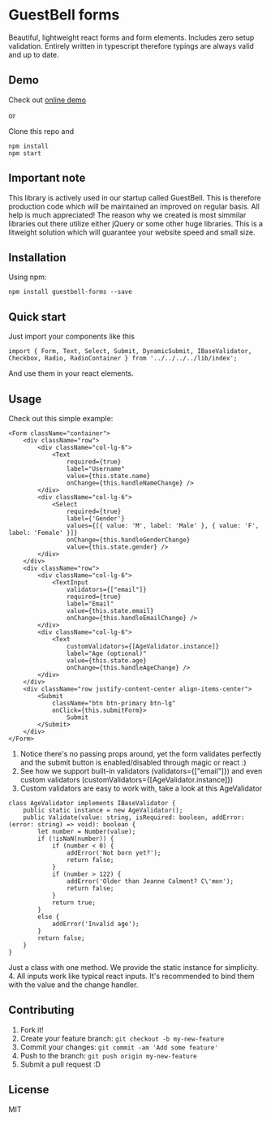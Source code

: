 # GuestBell forms

Beautiful, lightweight react forms and form elements. Includes zero setup validation. Entirely written in typescript therefore typings are always valid and up to date.

## Demo

Check out [online demo](https://peterkottas.github.io/guestbell-forms)

or

Clone this repo and 

```
npm install
npm start
```

## Important note 

This library is actively used in our startup called GuestBell. This is therefore production code which will be maintained an improved on regular basis. All help is much appreciated!
The reason why we created is most simmilar libraries out there utilize either jQuery or some other huge libraries. This is a litweight solution which will guarantee your website speed and small size. 

## Installation

Using npm:
```
npm install guestbell-forms --save
```

## Quick start

Just import your components like this
```
import { Form, Text, Select, Submit, DynamicSubmit, IBaseValidator, Checkbox, Radio, RadioContainer } from '../../../../lib/index';
```
And use them in your react elements.

## Usage

Check out this simple example:
```
<Form className="container">
	<div className="row">
		<div className="col-lg-6">
			<Text
				required={true} 
				label="Username" 
				value={this.state.name} 
				onChange={this.handleNameChange} />
		</div>
		<div className="col-lg-6">
			<Select
				required={true} 
				label={'Gender'} 
				values={[{ value: 'M', label: 'Male' }, { value: 'F', label: 'Female' }]} 
				onChange={this.handleGenderChange} 
				value={this.state.gender} />
		</div>
	</div>
	<div className="row">
		<div className="col-lg-6">
			<TextInput 
				validators={["email"]} 
				required={true} 
				label="Email" 
				value={this.state.email} 
				onChange={this.handleEmailChange} />
		</div>
		<div className="col-lg-6">
			<Text
				customValidators={[AgeValidator.instance]} 
				label="Age (optional)" 
				value={this.state.age} 
				onChange={this.handleAgeChange} />
		</div>
	</div>
	<div className="row justify-content-center align-items-center">
		<Submit
			className="btn btn-primary btn-lg" 
			onClick={this.submitForm}>
				Submit
		</Submit>
	</div>
</Form>
```
1. Notice there's no passing props around, yet the form validates perfectly and the submit button is enabled/disabled through magic or react :)
2. See how we support built-in validators (validators={["email"]}) and even custom validators (customValidators={[AgeValidator.instance]})
3. Custom validators are easy to work with, take a look at this AgeValidator
```
class AgeValidator implements IBaseValidator {
	public static instance = new AgeValidator();
	public Validate(value: string, isRequired: boolean, addError: (error: string) => void): boolean {
		let number = Number(value);
		if (!isNaN(number)) {
			if (number < 0) {
				addError('Not born yet?');
				return false;
			}
			if (number > 122) {
				addError('Older than Jeanne Calment? C\'mon');
				return false;
			}
			return true;
		}
		else {
			addError('Invalid age');
		}
		return false;
	}
}
```
Just a class with one method. We provide the static instance for simplicity.
4. All inputs work like typical react inputs. It's recommended to bind them with the value and the change handler. 

## Contributing

1. Fork it!
2. Create your feature branch: `git checkout -b my-new-feature`
3. Commit your changes: `git commit -am 'Add some feature'`
4. Push to the branch: `git push origin my-new-feature`
5. Submit a pull request :D

## License

MIT 
